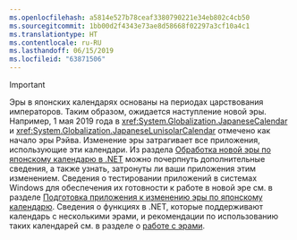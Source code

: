 ```yaml
---
ms.openlocfilehash: a5814e527b78ceaf3380790221e34eb802c4cb50
ms.sourcegitcommit: 1bb00d2f4343e73ae8d58668f02297a3cf10a4c1
ms.translationtype: HT
ms.contentlocale: ru-RU
ms.lasthandoff: 06/15/2019
ms.locfileid: "63871506"
---
```


> [!IMPORTANT]
>  Эры в японских календарях основаны на периодах царствования императоров. Таким образом, ожидается наступление новой эры. Например, 1 мая 2019 года в <xref:System.Globalization.JapaneseCalendar> и <xref:System.Globalization.JapaneseLunisolarCalendar> отмечено как начало эры Рэйва. Изменение эры затрагивает все приложения, использующие эти календари. Из раздела [Обработка новой эры по японскому календарю в .NET](https://devblogs.microsoft.com/dotnet/handling-a-new-era-in-the-japanese-calendar-in-net/) можно почерпнуть дополнительные сведения, а также узнать, затронуты ли ваши приложения этим изменением. Сведения о тестировании приложений в системах Windows для обеспечения их готовности к работе в новой эре см. в разделе [Подготовка приложения к изменению эры по японскому календарю](/windows/uwp/design/globalizing/japanese-era-change). Сведения о функциях в .NET, которые поддерживают календарь с несколькими эрами, и рекомендации по использованию таких календарей см. в разделе о [работе с эрами](~/docs/standard/datetime/working-with-calendars.md#working-with-eras).
